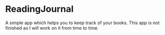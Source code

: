 # ReadingJournal
A simple app which helps you to keep track of your books.
This app is not finished as I will work on it from time to time.
